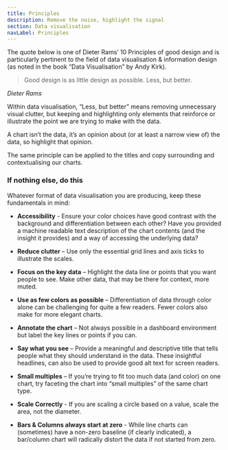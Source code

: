 ```yaml
---
title: Principles
description: Remove the noise, highlight the signal
section: Data visualisation
navLabel: Principles
---
```


The quote below is one of Dieter Rams’ 10 Principles of good design and is particularly pertinent to the field of data visualisation & information design (as noted in the book “Data Visualisation” by Andy Kirk).

> Good design is as little design as possible. Less, but better.

<cite>Dieter Rams</cite>

Within data visualisation, “Less, but better” means removing unnecessary visual clutter, but keeping and highlighting only elements that reinforce or illustrate the point we are trying to make with the data.

A chart isn’t the data, it’s an opinion about (or at least a narrow view of) the data, so highlight that opinion.

The same principle can be applied to the titles and copy surrounding and contextualising our charts.

### If nothing else, do this

Whatever format of data visualisation you are producing, keep these fundamentals in mind:

- **Accessibility** - Ensure your color choices have good contrast with the background and differentiation between each other? Have you provided a machine readable text description of the chart contents (and the insight it provides) and a way of accessing the underlying data?

- **Reduce clutter** – Use only the essential grid lines and axis ticks to illustrate the scales.

- **Focus on the key data** – Highlight the data line or points that you want people to see. Make other data, that may be there for context, more muted.

- **Use as few colors as possible** – Differentiation of data through color alone can be challenging for quite a few readers. Fewer colors also make for more elegant charts.

- **Annotate the chart** – Not always possible in a dashboard environment but label the key lines or points if you can.

- **Say what you see** – Provide a meaningful and descriptive title that tells people what they should understand in the data. These insightful headlines, can also be used to provide good alt text for screen readers.

- **Small multiples** – If you’re trying to fit too much data (and color) on one chart, try faceting the chart into “small multiples” of the same chart type.

- **Scale Correctly** - If you are scaling a circle based on a value, scale the area, not the diameter.

- **Bars & Columns always start at zero** - While line charts can (sometimes) have a non-zero baseline (if clearly indicated), a bar/column chart will radically distort the data if not started from zero.
